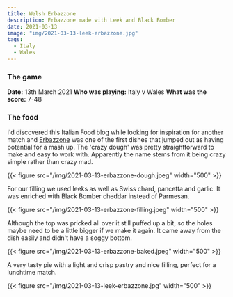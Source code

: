 ```yaml
---
title: Welsh Erbazzone
description: Erbazzone made with Leek and Black Bomber
date: 2021-03-13
image: "img/2021-03-13-leek-erbazzone.jpg"
tags:
  - Italy
  - Wales
---
```


### The game

**Date:** 13th March 2021
**Who was playing:** Italy v Wales
**What was the score:** 7-48

### The food

I'd discovered this Italian Food blog while looking for inspiration for another match and [Erbazzone](https://memoriediangelina.com/2018/04/14/erbazzone/) was one of the first dishes that jumped out as having potential for a mash up. The 'crazy dough' was pretty straightforward to make and easy to work with. Apparently the name stems from it being crazy simple rather than crazy mad.

{{< figure src="/img/2021-03-13-erbazzone-dough.jpeg" width="500" >}}

For our filling we used leeks as well as Swiss chard, pancetta and garlic. It was enriched with Black Bomber cheddar instead of Parmesan.

{{< figure src="/img/2021-03-13-erbazzone-filling.jpeg" width="500" >}}

Although the top was pricked all over it still puffed up a bit, so the holes maybe need to be a little bigger if we make it again. It came away from the dish easily and didn't have a soggy bottom.

{{< figure src="/img/2021-03-13-erbazzone-baked.jpeg" width="500" >}}

A very tasty pie with a light and crisp pastry and nice filling, perfect for a lunchtime match.

{{< figure src="/img/2021-03-13-leek-erbazzone.jpg" width="500" >}}
